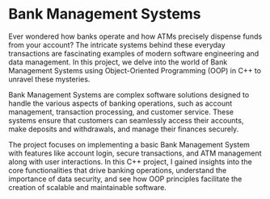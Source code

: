 # Bank Management Systems
Ever wondered how banks operate and how ATMs precisely dispense funds from your account? The intricate systems behind these everyday transactions are fascinating examples of modern software engineering and data management. In this project, we delve into the world of Bank Management Systems using Object-Oriented Programming (OOP) in C++ to unravel these mysteries.

Bank Management Systems are complex software solutions designed to handle the various aspects of banking operations, such as account management, transaction processing, and customer service. These systems ensure that customers can seamlessly access their accounts, make deposits and withdrawals, and manage their finances securely.

The project focuses on implementing a basic Bank Management System with features like account login, secure transactions, and ATM management along with user interactions. 
In this C++ project, I gained insights into the core functionalities that drive banking operations, understand the importance of data security, and see how OOP principles facilitate the creation of scalable and maintainable software.
